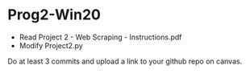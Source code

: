# Prog2-Win20

- Read Project 2 - Web Scraping - Instructions.pdf
- Modify Project2.py

Do at least 3 commits and upload a link to your github repo on canvas.
